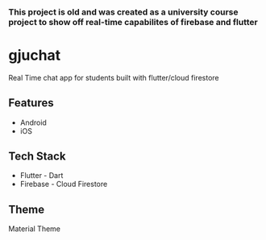### This project is old and was created as a university course project to show off real-time capabilites of firebase and flutter

# gjuchat

Real Time chat app for students built with flutter/cloud firestore

## Features
- Android
- iOS


## Tech Stack
- Flutter - Dart
- Firebase - Cloud Firestore

## Theme
Material Theme
